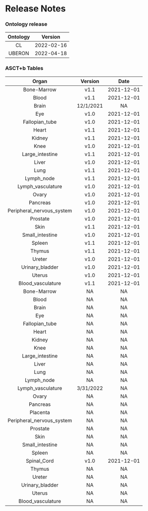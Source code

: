 
Release Notes
=============

### Ontology release

|Ontology|Version|
| :---: | :---: |
|CL|2022-02-16|
|UBERON|2022-04-18|

### ASCT+b Tables

|Organ|Version|Date|
| :---: | :---: | :---: |
|Bone-Marrow|v1.1|2021-12-01|
|Blood|v1.1|2021-12-01|
|Brain|12/1/2021|NA|
|Eye|v1.0|2021-12-01|
|Fallopian_tube|v1.0|2021-12-01|
|Heart|v1.1|2021-12-01|
|Kidney|v1.1|2021-12-01|
|Knee|v1.0|2021-12-01|
|Large_intestine|v1.1|2021-12-01|
|Liver|v1.0|2021-12-01|
|Lung|v1.1|2021-12-01|
|Lymph_node|v1.1|2021-12-01|
|Lymph_vasculature|v1.0|2021-12-01|
|Ovary|v1.0|2021-12-01|
|Pancreas|v1.0|2021-12-01|
|Peripheral_nervous_system|v1.0|2021-12-01|
|Prostate|v1.0|2021-12-01|
|Skin|v1.1|2021-12-01|
|Small_intestine|v1.0|2021-12-01|
|Spleen|v1.1|2021-12-01|
|Thymus|v1.1|2021-12-01|
|Ureter|v1.0|2021-12-01|
|Urinary_bladder|v1.0|2021-12-01|
|Uterus|v1.0|2021-12-01|
|Blood_vasculature|v1.1|2021-12-01|
|Bone-Marrow|NA|NA|
|Blood|NA|NA|
|Brain|NA|NA|
|Eye|NA|NA|
|Fallopian_tube|NA|NA|
|Heart|NA|NA|
|Kidney|NA|NA|
|Knee|NA|NA|
|Large_intestine|NA|NA|
|Liver|NA|NA|
|Lung|NA|NA|
|Lymph_node|NA|NA|
|Lymph_vasculature|3/31/2022|NA|
|Ovary|NA|NA|
|Pancreas|NA|NA|
|Placenta|NA|NA|
|Peripheral_nervous_system|NA|NA|
|Prostate|NA|NA|
|Skin|NA|NA|
|Small_intestine|NA|NA|
|Spleen|NA|NA|
|Spinal_Cord|v1.0|2021-12-01|
|Thymus|NA|NA|
|Ureter|NA|NA|
|Urinary_bladder|NA|NA|
|Uterus|NA|NA|
|Blood_vasculature|NA|NA|
